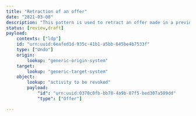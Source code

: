 ```yaml
---
title: "Retraction of an offer"
date: "2021-03-08"
description: "This pattern is used to retract an offer made in a previous notification."
status: [review,draft]
payload:
    contexts: ["ldp"]
    id: "urn:uuid:6eafed1d-935c-41b1-a5bb-645be4b7533f"
    type: ["Undo"]
    origin:
        lookup: "generic-origin-system"
    target:
        lookup: "generic-target-system"
    object:
        lookup: "activity to be revoked"
        payload:
            "id": "urn:uuid:0370c0fb-bb78-4a9b-87f5-bed307a509dd"
            "type": ["Offer"]

---
```


